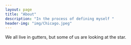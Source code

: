 ```yaml
---
layout: page
title: "About"
description: "In the process of defining myself " 
header-img: "img/Chicago.jpeg"
---
```


We all live in gutters, but some of us are looking at the star.





